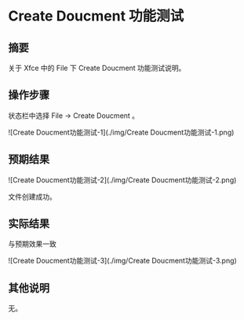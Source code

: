 # Create Doucment 功能测试

## 摘要

关于 Xfce 中的 File 下 Create Doucment 功能测试说明。

## 操作步骤

状态栏中选择 File -> Create Doucment 。

![Create Doucment功能测试-1](./img/Create Doucment功能测试-1.png)

## 预期结果

![Create Doucment功能测试-2](./img/Create Doucment功能测试-2.png)

文件创建成功。

## 实际结果

与预期效果一致

![Create Doucment功能测试-3](./img/Create Doucment功能测试-3.png)


## 其他说明

无。
